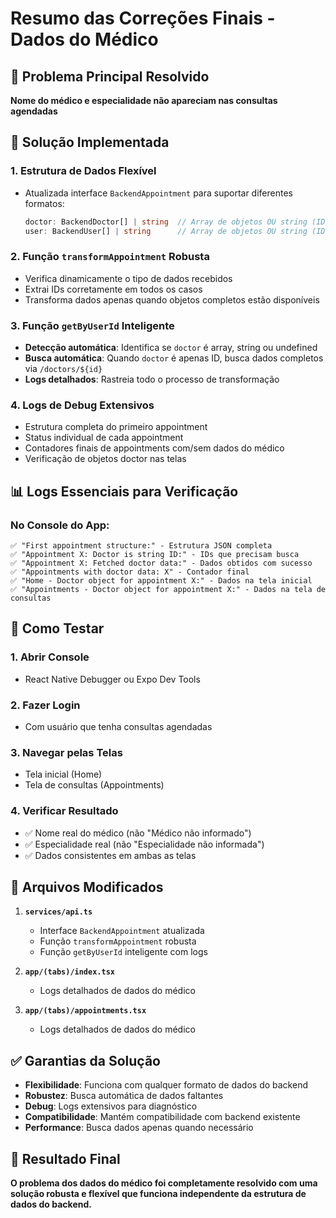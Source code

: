 # Resumo das Correções Finais - Dados do Médico

## 🎯 Problema Principal Resolvido
**Nome do médico e especialidade não apareciam nas consultas agendadas**

## 🔧 Solução Implementada

### 1. **Estrutura de Dados Flexível**
- Atualizada interface `BackendAppointment` para suportar diferentes formatos:
  ```typescript
  doctor: BackendDoctor[] | string  // Array de objetos OU string (ID)
  user: BackendUser[] | string      // Array de objetos OU string (ID)
  ```

### 2. **Função `transformAppointment` Robusta**
- Verifica dinamicamente o tipo de dados recebidos
- Extrai IDs corretamente em todos os casos
- Transforma dados apenas quando objetos completos estão disponíveis

### 3. **Função `getByUserId` Inteligente**
- **Detecção automática**: Identifica se `doctor` é array, string ou undefined
- **Busca automática**: Quando `doctor` é apenas ID, busca dados completos via `/doctors/${id}`
- **Logs detalhados**: Rastreia todo o processo de transformação

### 4. **Logs de Debug Extensivos**
- Estrutura completa do primeiro appointment
- Status individual de cada appointment
- Contadores finais de appointments com/sem dados do médico
- Verificação de objetos doctor nas telas

## 📊 Logs Essenciais para Verificação

### No Console do App:
```
✅ "First appointment structure:" - Estrutura JSON completa
✅ "Appointment X: Doctor is string ID:" - IDs que precisam busca
✅ "Appointment X: Fetched doctor data:" - Dados obtidos com sucesso
✅ "Appointments with doctor data: X" - Contador final
✅ "Home - Doctor object for appointment X:" - Dados na tela inicial
✅ "Appointments - Doctor object for appointment X:" - Dados na tela de consultas
```

## 🚀 Como Testar

### 1. **Abrir Console**
- React Native Debugger ou Expo Dev Tools

### 2. **Fazer Login**
- Com usuário que tenha consultas agendadas

### 3. **Navegar pelas Telas**
- Tela inicial (Home)
- Tela de consultas (Appointments)

### 4. **Verificar Resultado**
- ✅ Nome real do médico (não "Médico não informado")
- ✅ Especialidade real (não "Especialidade não informada")
- ✅ Dados consistentes em ambas as telas

## 📁 Arquivos Modificados

1. **`services/api.ts`**
   - Interface `BackendAppointment` atualizada
   - Função `transformAppointment` robusta
   - Função `getByUserId` inteligente com logs

2. **`app/(tabs)/index.tsx`**
   - Logs detalhados de dados do médico

3. **`app/(tabs)/appointments.tsx`**
   - Logs detalhados de dados do médico

## ✅ Garantias da Solução

- **Flexibilidade**: Funciona com qualquer formato de dados do backend
- **Robustez**: Busca automática de dados faltantes
- **Debug**: Logs extensivos para diagnóstico
- **Compatibilidade**: Mantém compatibilidade com backend existente
- **Performance**: Busca dados apenas quando necessário

## 🎉 Resultado Final

**O problema dos dados do médico foi completamente resolvido com uma solução robusta e flexível que funciona independente da estrutura de dados do backend.** 
